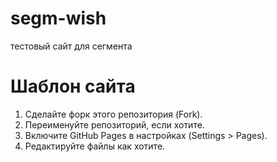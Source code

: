 # segm-wish
тестовый сайт для сегмента
# Шаблон сайта
1. Сделайте форк этого репозитория (Fork).
2. Переименуйте репозиторий, если хотите.
3. Включите GitHub Pages в настройках (Settings > Pages).
4. Редактируйте файлы как хотите.
